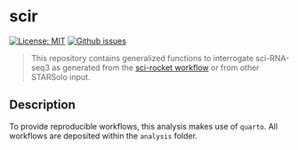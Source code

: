# scir

[![License: MIT](https://img.shields.io/badge/License-MIT-yellow.svg)](https://opensource.org/licenses/MIT) [![Github issues](https://img.shields.io/github/issues/odomlab2/scir)](https://img.shields.io/github/issues/odomlab2/scir)

> This repository contains generalized functions to interrogate sci-RNA-seq3 as generated from the [sci-rocket workflow](https://github.com/odomlab2/snakemake-sciseq) or from other STARSolo input.

## Description

To provide reproducible workflows, this analysis makes use of `quarto`. All workflows are deposited within the `analysis` folder.
